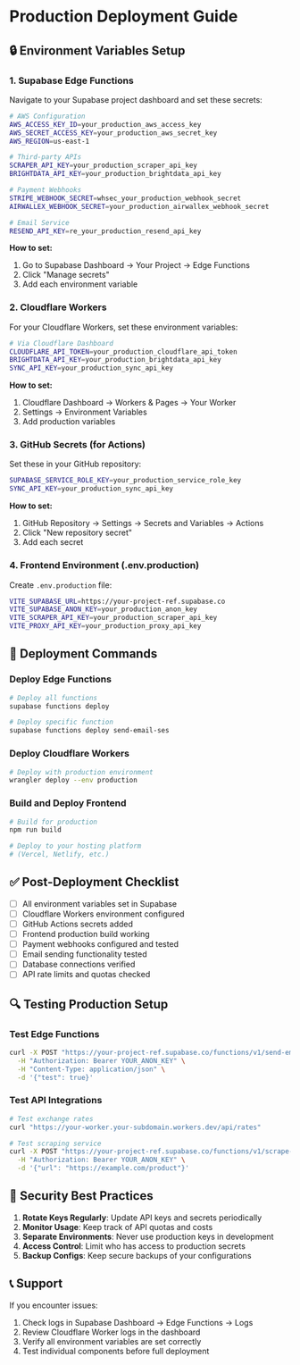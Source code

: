 # Production Deployment Guide

## 🔒 Environment Variables Setup

### 1. Supabase Edge Functions

Navigate to your Supabase project dashboard and set these secrets:

```bash
# AWS Configuration
AWS_ACCESS_KEY_ID=your_production_aws_access_key
AWS_SECRET_ACCESS_KEY=your_production_aws_secret_key
AWS_REGION=us-east-1

# Third-party APIs
SCRAPER_API_KEY=your_production_scraper_api_key
BRIGHTDATA_API_KEY=your_production_brightdata_api_key

# Payment Webhooks
STRIPE_WEBHOOK_SECRET=whsec_your_production_webhook_secret
AIRWALLEX_WEBHOOK_SECRET=your_production_airwallex_webhook_secret

# Email Service
RESEND_API_KEY=re_your_production_resend_api_key
```

**How to set:**
1. Go to Supabase Dashboard → Your Project → Edge Functions
2. Click "Manage secrets" 
3. Add each environment variable

### 2. Cloudflare Workers

For your Cloudflare Workers, set these environment variables:

```bash
# Via Cloudflare Dashboard
CLOUDFLARE_API_TOKEN=your_production_cloudflare_api_token
BRIGHTDATA_API_KEY=your_production_brightdata_api_key
SYNC_API_KEY=your_production_sync_api_key
```

**How to set:**
1. Cloudflare Dashboard → Workers & Pages → Your Worker
2. Settings → Environment Variables
3. Add production variables

### 3. GitHub Secrets (for Actions)

Set these in your GitHub repository:

```bash
SUPABASE_SERVICE_ROLE_KEY=your_production_service_role_key
SYNC_API_KEY=your_production_sync_api_key
```

**How to set:**
1. GitHub Repository → Settings → Secrets and Variables → Actions
2. Click "New repository secret"
3. Add each secret

### 4. Frontend Environment (.env.production)

Create `.env.production` file:

```bash
VITE_SUPABASE_URL=https://your-project-ref.supabase.co
VITE_SUPABASE_ANON_KEY=your_production_anon_key
VITE_SCRAPER_API_KEY=your_production_scraper_api_key
VITE_PROXY_API_KEY=your_production_proxy_api_key
```

## 🚀 Deployment Commands

### Deploy Edge Functions
```bash
# Deploy all functions
supabase functions deploy

# Deploy specific function
supabase functions deploy send-email-ses
```

### Deploy Cloudflare Workers
```bash
# Deploy with production environment
wrangler deploy --env production
```

### Build and Deploy Frontend
```bash
# Build for production
npm run build

# Deploy to your hosting platform
# (Vercel, Netlify, etc.)
```

## ✅ Post-Deployment Checklist

- [ ] All environment variables set in Supabase
- [ ] Cloudflare Workers environment configured
- [ ] GitHub Actions secrets added
- [ ] Frontend production build working
- [ ] Payment webhooks configured and tested
- [ ] Email sending functionality tested
- [ ] Database connections verified
- [ ] API rate limits and quotas checked

## 🔍 Testing Production Setup

### Test Edge Functions
```bash
curl -X POST "https://your-project-ref.supabase.co/functions/v1/send-email" \
  -H "Authorization: Bearer YOUR_ANON_KEY" \
  -H "Content-Type: application/json" \
  -d '{"test": true}'
```

### Test API Integrations
```bash
# Test exchange rates
curl "https://your-worker.your-subdomain.workers.dev/api/rates"

# Test scraping service
curl -X POST "https://your-project-ref.supabase.co/functions/v1/scrape-product" \
  -H "Authorization: Bearer YOUR_ANON_KEY" \
  -d '{"url": "https://example.com/product"}'
```

## 🚨 Security Best Practices

1. **Rotate Keys Regularly**: Update API keys and secrets periodically
2. **Monitor Usage**: Keep track of API quotas and costs
3. **Separate Environments**: Never use production keys in development
4. **Access Control**: Limit who has access to production secrets
5. **Backup Configs**: Keep secure backups of your configurations

## 📞 Support

If you encounter issues:
1. Check logs in Supabase Dashboard → Edge Functions → Logs
2. Review Cloudflare Worker logs in the dashboard
3. Verify all environment variables are set correctly
4. Test individual components before full deployment